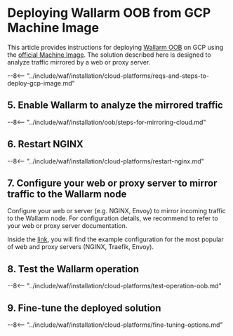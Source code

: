 [link-launch-instance]:     https://cloud.google.com/deep-learning-vm/docs/quickstart-marketplace

[img-ssh-key-generation]:       ../../../images/installation-gcp/common/ssh-key-generation.png
[versioning-policy]:            ../../../updating-migrating/versioning-policy.md#version-list
[img-wl-console-users]:         ../../../images/check-user-no-2fa.png
[img-create-wallarm-node]:      ../../../images/user-guides/nodes/create-cloud-node.png
[deployment-platform-docs]:     ../../../installation/supported-deployment-options.md
[node-token]:                       ../../../quickstart.md#deploy-the-wallarm-filtering-node
[api-token]:                        ../../../user-guides/settings/api-tokens.md
[wallarm-token-types]:              ../../../user-guides/nodes/nodes.md#api-and-node-tokens-for-node-creation
[platform]:                         ../../../installation/supported-deployment-options.md
[ptrav-attack-docs]:                ../../../attacks-vulns-list.md#path-traversal
[attacks-in-ui-image]:              ../../../images/admin-guides/test-attacks-quickstart.png
[wallarm-nginx-directives]:         ../../../admin-en/configure-parameters-en.md
[autoscaling-docs]:                 ../../../admin-en/installation-guides/google-cloud/autoscaling-overview.md
[real-ip-docs]:                     ../../../admin-en/using-proxy-or-balancer-en.md
[allocate-memory-docs]:             ../../../admin-en/configuration-guides/allocate-resources-for-node.md
[limiting-request-processing]:      ../../../user-guides/rules/configure-overlimit-res-detection.md
[logs-docs]:                        ../../../admin-en/configure-logging.md
[oob-advantages-limitations]:       ../overview.md#advantages-and-limitations
[wallarm-mode]:                     ../../../admin-en/configure-wallarm-mode.md
[wallarm-api-via-proxy]:            ../../../admin-en/configuration-guides/access-to-wallarm-api-via-proxy.md
[img-grouped-nodes]:                ../../../images/user-guides/nodes/grouped-nodes.png

# Deploying Wallarm OOB from GCP Machine Image

This article provides instructions for deploying [Wallarm OOB](overview.md) on GCP using the [official Machine Image](https://console.cloud.google.com/launcher/details/wallarm-node-195710/wallarm-node). The solution described here is designed to analyze traffic mirrored by a web or proxy server.

--8<-- "../include/waf/installation/cloud-platforms/reqs-and-steps-to-deploy-gcp-image.md"

## 5. Enable Wallarm to analyze the mirrored traffic

--8<-- "../include/waf/installation/oob/steps-for-mirroring-cloud.md"

## 6. Restart NGINX

--8<-- "../include/waf/installation/cloud-platforms/restart-nginx.md"

## 7. Configure your web or proxy server to mirror traffic to the Wallarm node

Configure your web or server (e.g. NGINX, Envoy) to mirror incoming traffic to the Wallarm node. For configuration details, we recommend to refer to your web or proxy server documentation.

Inside the [link](overview.md#examples-of-web-server-configuration-for-traffic-mirroring), you will find the example configuration for the most popular of web and proxy servers (NGINX, Traefik, Envoy).

## 8. Test the Wallarm operation

--8<-- "../include/waf/installation/cloud-platforms/test-operation-oob.md"

## 9. Fine-tune the deployed solution

--8<-- "../include/waf/installation/cloud-platforms/fine-tuning-options.md"
